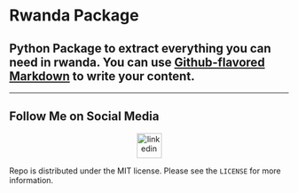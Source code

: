 
# Rwanda Package

Python Package to extract everything you can need in rwanda. You can use
[Github-flavored Markdown](https://guides.github.com/features/mastering-markdown/)
to write your content.
------
------
## Follow Me on Social Media
<p align="center">
	<a href="https://www.linkedin.com/in/fidele000">
        	<img alt="linkedin" src="https://i.imgur.com/wcvwfoZ.png" height=45>
	</a>
</p>


Repo is distributed under the MIT license. Please see the `LICENSE` for more information.

